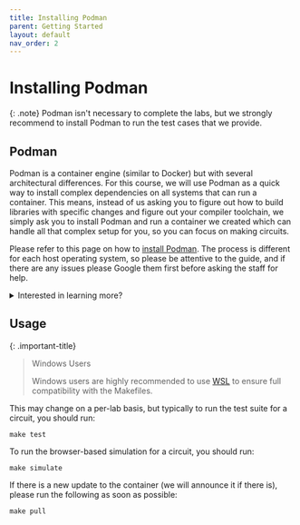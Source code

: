 ```yaml
---
title: Installing Podman
parent: Getting Started
layout: default
nav_order: 2
---
```


# Installing Podman

{: .note}
Podman isn't necessary to complete the labs, but we strongly recommend to install Podman to run the test cases that we provide.

## Podman

Podman is a container engine (similar to Docker) but with several architectural differences. 
For this course, we will use Podman as a quick way to install complex dependencies on all systems that can run a container.
This means, instead of us asking you to figure out how to build libraries with specific changes and figure out your compiler toolchain, we simply ask you to install Podman and run a container we created which can handle all that complex setup for you, so you can focus on making circuits.

Please refer to this page on how to [install Podman](https://podman.io/docs/installation). 
The process is different for each host operating system, so please be attentive to the guide, and if there are any issues please Google them first before asking the staff for help.

<details markdown="block">
<summary>Interested in learning more?</summary>

> I am neither especially clever nor especially gifted. I am only very, very curious.  
> *Albert Einstein*

This is outside the scope of the class, but learning how to use container engines is a valuable skill as a computer engineer or scientist.
Here are some links to get you started:

- [OS-level Virtualization](https://en.wikipedia.org/wiki/OS-level_virtualization)
- [Virtualization](https://www.ibm.com/topics/virtualization)
- [Containers vs VMs](https://www.atlassian.com/microservices/cloud-computing/containers-vs-vms)
- [Docker](https://www.ibm.com/topics/docker)
- [Podman vs Docker](https://betterstack.com/community/guides/scaling-docker/podman-vs-docker/)

If you are interested in learning more in depth, CSE 120 and and CSE 221 are great courses to delve deeper into operating systems.

If you are familiar with Docker and containers, you can see what we have added to our [base image](https://github.com/CSE140L/docker).

</details>

## Usage

{: .important-title}
> Windows Users
> 
> Windows users are highly recommended to use [WSL](https://learn.microsoft.com/en-us/windows/wsl/install) to ensure full compatibility with the Makefiles.

This may change on a per-lab basis, but typically to run the test suite for a circuit, you should run:

```
make test
```

To run the browser-based simulation for a circuit, you should run:

```
make simulate
```

If there is a new update to the container (we will announce it if there is), please run the following as soon as possible:

```
make pull
```

